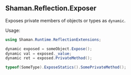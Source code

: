 ## Shaman.Reflection.Exposer
Exposes private members of objects or types as `dynamic`.

Usage:
```csharp
using Shaman.Runtime.ReflectionExtensions;

dynamic exposed = someObject.Expose();
dynamic val = exposed._value;
dynamic ret = exposed.PrivateMethod();

typeof(SomeType).ExposeStatics().SomePrivateMethod();

```
